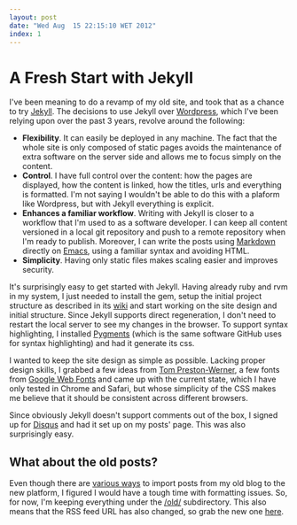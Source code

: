 ```yaml
---
layout: post
date: "Wed Aug  15 22:15:10 WET 2012"
index: 1
---
```


# A Fresh Start with Jekyll

I've been meaning to do a revamp of my old site, and took that as a chance to
try [Jekyll][1]. The decisions to use Jekyll over [Wordpress][2], which I've
been relying upon over the past 3 years, revolve around the following:

* **Flexibility**. It can easily be deployed in any machine. The fact that the
  whole site is only composed of static pages avoids the maintenance of extra
  software on the server side and allows me to focus simply on the content.
* **Control**. I have full control over the content: how the pages are
  displayed, how the content is linked, how the titles, urls and everything is
  formatted. I'm not saying I wouldn't be able to do this with a plaform like
  Wordpress, but with Jekyll everything is explicit.
* **Enhances a familiar workflow**. Writing with Jekyll is closer to a workflow
  that I'm used to as a software developer. I can keep all content versioned in
  a local git repository and push to a remote repository when I'm ready to
  publish. Moreover, I can write the posts using [Markdown][3] directly on
  [Emacs][4], using a familiar syntax and avoiding HTML.
* **Simplicity**. Having only static files makes scaling easier and improves
  security.

It's surprisingly easy to get started with Jekyll. Having already ruby and rvm
in my system, I just needed to install the gem, setup the initial project
structure as described in its [wiki][5] and start working on the site design and
initial structure. Since Jekyll supports direct regeneration, I don't need to
restart the local server to see my changes in the browser. To support syntax
highlighting, I installed [Pygments][6] (which is the same software GitHub uses
for syntax highlighting) and had it generate its css.

I wanted to keep the site design as simple as possible. Lacking proper design
skills, I grabbed a few ideas from [Tom Preston-Werner][7], a few fonts from
[Google Web Fonts][8] and came up with the current state, which I have only
tested in Chrome and Safari, but whose simplicity of the CSS makes me believe
that it should be consistent across different browsers.

Since obviously Jekyll doesn't support comments out of the box, I signed up for
[Disqus][9] and had it set up on my posts' page. This was also surprisingly
easy.

## What about the old posts?

Even though there are [various ways][10] to import posts from my old blog to the
new platform, I figured I would have a tough time with formatting issues. So,
for now, I'm keeping everything under the [/old/][11] subdirectory. This also
means that the RSS feed URL has also changed, so grab the new one [here][12].

[1]: https://github.com/mojombo/jekyll/
[2]: https://wordpress.org/
[3]: https://daringfireball.net/projects/markdown/
[4]: https://jblevins.org/projects/markdown-mode/
[5]: https://github.com/mojombo/jekyll/wiki/usage
[6]: https://pygments.org/
[7]: https://tom.preston-werner.com/
[8]: https://www.google.com/webfonts
[9]: https://disqus.com/
[10]: https://github.com/mojombo/jekyll/wiki/Blog-Migrations
[11]: https://jcazevedo.net/old/
[12]: /atom.xml
